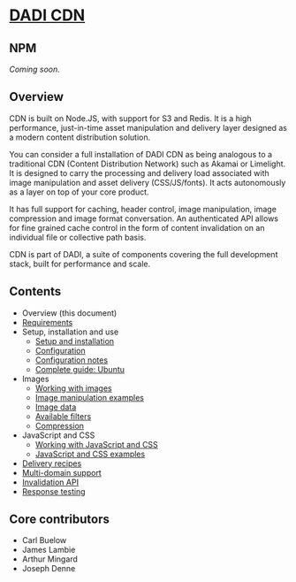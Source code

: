 # [DADI CDN](https://github.com/dadi/cdn)

## NPM

_Coming soon._

## Overview

CDN is built on Node.JS, with support for S3 and Redis. It is a high performance, just-in-time asset manipulation and delivery layer designed as a modern content distribution solution.

You can consider a full installation of DADI CDN as being analogous to a traditional CDN (Content Distribution Network) such as Akamai or Limelight. It is designed to carry the processing and delivery load associated with image manipulation and asset delivery (CSS/JS/fonts). It acts autonomously as a layer on top of your core product.

It has full support for caching, header control, image manipulation, image compression and image format conversation. An authenticated API allows for fine grained cache control in the form of content invalidation on an individual file or collective path basis.

CDN is part of DADI, a suite of components covering the full development stack, built for performance and scale.

## Contents

* Overview (this document)
* [Requirements](./requirements.md)
* Setup, installation and use
	* [Setup and installation](./setupAndInstallation.md)
	* [Configuration](./configuration.md)
	* [Configuration notes](./configurationNotes.md)
	* [Complete guide: Ubuntu](./installGuide.ubuntu.md)
* Images
	* [Working with images](./workingWithImages.md)
	* [Image manipulation examples](./examples.imageManipulation.md)
	* [Image data](./imageData.md)
	* [Available filters](./availableFilters.md)
	* [Compression](./compression.md)
* JavaScript and CSS
	* [Working with JavaScript and CSS](./workingWithJavascriptAndCss.md)
	* [JavaScript and CSS examples](./examples.javascriptAndCss.md)
* [Delivery recipes](./deliveryRecipes.md)
* [Multi-domain support](./multiDomainSupport.md)
* [Invalidation API](./invalidationApi.md)
* [Response testing](./responseTesting.md)

## Core contributors

* Carl Buelow
* James Lambie
* Arthur Mingard
* Joseph Denne